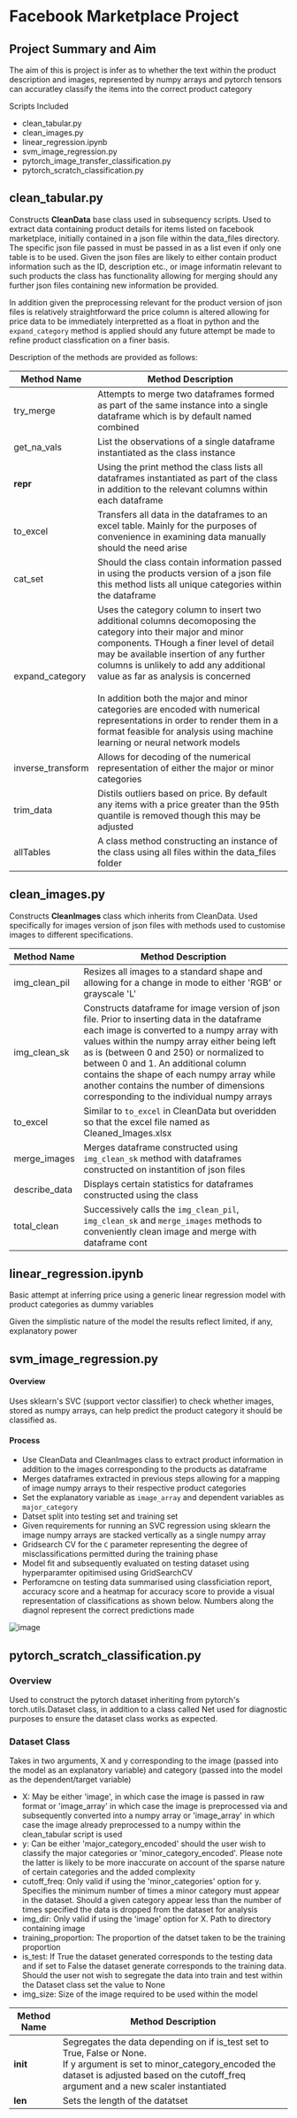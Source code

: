 # Facebook Marketplace Project
## Project Summary and Aim
The aim of this is project is infer as to whether the text within the product description and images, represented by numpy arrays and pytorch tensors can accuratley classify the items into the correct product category 

Scripts Included
- clean_tabular.py
- clean_images.py
- linear_regression.ipynb
- svm_image_regression.py
- pytorch_image_transfer_classification.py
- pytorch_scratch_classification.py

## clean_tabular.py
Constructs **CleanData** base class used in subsequency scripts. Used to extract data containing product details for items listed on facebook marketplace, initially contained in a json file within the data_files directory. The specific json file passed in must be passed in as a list even if only one table is to be used. Given the json files are likely to either contain product information such as the ID, description etc., or image informatin relevant to such products the class has functionality allowing for merging should any further json files containing new information be provided.  

In addition given the preprocessing relevant for the product version of json files is relatively straightforward the price column is altered  allowing for price data to be immediately interpretted as a float in python and the `expand_category` method is applied should any future attempt be made to refine product classfication on a finer basis.

Description of the methods are provided as follows:

| Method Name | Method Description |
| --- | --- |
| try_merge | Attempts to merge two dataframes formed as part of the same instance into a single dataframe which is by default named combined |
| get_na_vals | List the observations of a single dataframe instantiated as the class instance |
| __repr__ | Using the print method the class lists all dataframes instantiated as part of the class in addition to the relevant columns within each dataframe |
| to_excel | Transfers all data in the dataframes to an excel table. Mainly for the purposes of convenience in examining data manually should the need arise |
| cat_set | Should the class contain information passed in using the products version of a json file this method lists all unique categories within the dataframe |
| expand_category | Uses the category column to insert two additional columns decomoposing the category into their major and minor components. THough a finer level of detail may be available insertion of any further columns is unlikely to add any additional value as far as analysis is concerned <br /> <br />In addition both the major and minor categories are encoded with numerical representations in order to render them in a format feasible for analysis using machine learning or neural network models |
| inverse_transform | Allows for decoding of the numerical representation of either the major or minor categories |
| trim_data | Distils outliers based on price. By default any items with a price greater than the 95th quantile is removed though this may be adjusted |
| allTables | A class method constructing an instance of the class using all files within the data_files folder |

## clean_images.py
Constructs **CleanImages** class which inherits from CleanData. Used specifically for images version of json files with methods used to customise images to different specifications. 

| Method Name | Method Description |
| --- | --- |
| img_clean_pil | Resizes all images to a standard shape and allowing for a change in mode to either 'RGB' or grayscale 'L' |
| img_clean_sk | Constructs dataframe for image version of json file. Prior to inserting data in the dataframe each image is converted to a numpy array with values within the numpy array either being left as is (between 0 and 250) or normalized to between 0 and 1. An additional column contains the shape of each numpy array while another contains the number of dimensions corresponding to the individual numpy arrays |
| to_excel | Similar to `to_excel` in CleanData but overidden so that the excel file named as Cleaned_Images.xlsx |
| merge_images | Merges dataframe constructed using `img_clean_sk` method with dataframes constructed on instantition of json files |
| describe_data | Displays certain statistics for dataframes constructed using the class | 
| total_clean | Successively calls the `img_clean_pil`, `img_clean_sk` and `merge_images` methods to conveniently clean image and merge with dataframe cont

## linear_regression.ipynb 
Basic attempt at inferring price using a generic linear regression model with product categories as dummy variables 

Given the simplistic nature of the model the results reflect limited, if any, explanatory power

## svm_image_regression.py 
#### Overview 
Uses sklearn's SVC (support vector classifier) to check whether images, stored as numpy arrays, can help predict the product category it should be classified as. 

#### Process
- Use CleanData and CleanImages class to extract product information in addition to the images corresponding to the products as dataframe
- Merges dataframes extracted in previous steps allowing for a mapping of image numpy arrays to their respective product categories
- Set the explanatory variable as `image_array` and dependent variables as `major_category`
- Datset split into testing set and training set
- Given requirements for running an SVC regression using sklearn the image numpy arrays are stacked vertically as a single numpy array 
- Gridsearch CV for the `C` parameter representing the degree of misclassifications permitted during the training phase
- Model fit and subsequently evaluated on testing dataset using hyperparamter opitimised using GridSearchCV
- Perforamcne on testing data summarised using classficiation report, accuracy score and a heatmap for accuracy score to provide a visual representation of classifications as shown below. Numbers along the diagnol represent the correct predictions made

![image](https://user-images.githubusercontent.com/100163231/169671098-a5434e1b-8f20-44b1-a523-d254292112a9.png)

## pytorch_scratch_classification.py
### Overview
Used to construct the pytorch dataset inheriting from pytorch's torch.utils.Dataset class, in addition to a class called Net used for diagnostic purposes to ensure the dataset class works as expected. 

### Dataset Class
Takes in two arguments, X and y corresponding to the image (passed into the model as an explanatory variable) and category (passed into the model as the dependent/target variable)
- X: May be either 'image', in which case the image is passed in raw format or 'image_array' in which case the image is preprocessed via and subsequently converted into a numpy array or 'image_array' in which case the image already preprocessed to a numpy within the clean_tabular script is used
- y: Can be either 'major_category_encoded' should the user wish to classify the major categories or 'minor_category_encoded'. Please note the latter is likely to be more inaccurate on account of the sparse nature of certain categories and the added complexity 
- cutoff_freq: Only valid if using the 'minor_categories' option for y. Specifies the minimum number of times a minor category must appear in the dataset. Should a given category appear less than the number of times specified the data is dropped from the dataset for analysis
- img_dir: Only valid if using the 'image' option for X. Path to directory containing image
- training_proportion: The proportion of the datset taken to be the training proportion 
- is_test: If True the dataset generated corresponds to the testing data and if set to False the dataset generate corresponds to the training data. Should the user not wish to segregate the data into train and test within the Dataset class set the value to None
- img_size: Size of the image required to be used within the model

| Method Name | Method Description |
| --- | --- |
| __init__ | Segregates the data depending on if is_test set to True, False or None. <br /> If y argument is set to minor_category_encoded the dataset is adjusted based on the cutoff_freq argument and a new scaler instantiated | __getitem__ | Instructs the Dataset class on how to index a given image and product category |
| __len__ | Sets the length of the datatset |




